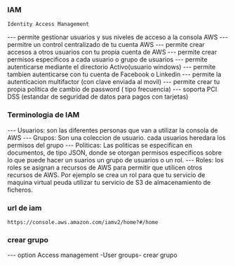 ### IAM
`Identity Access Management`

--- permite gestionar usuarios y sus niveles de acceso a la consola AWS
---  permitre un control centralizado de tu cuenta AWS
--- permite crear accesos a otros usuarios con tu propia cuenta de AWS
--- permite crear permisos especificos a cada usuario o grupo de usuarios
--- permite autenticarse mediante el directorio Activo(usuario windows)
--- permite tambien autenticarse con tu cuenta de Facebook o Linkedin
--- permite la autenticacion multifactor (con clave enviada al movil)
--- permite crear tu propia politica de cambio de password ( tipo frecuencia)
--- soporta PCI DSS (estandar de seguridad de datos para pagos con tarjetas)


### Terminologia de IAM

--- Usuarios: son las diferentes personas que van a utilizar la consola de AWS
--- Grupos: Son una coleccion de usuario. cada usuarios heredara los permisos del grupo
--- Politicas: Las politicas se especifican en documentos, de tipo JSON, donde se otorgan permisos especificos sobre lo que puede hacer un suarios un grupo de usuarios o un rol.
--- Roles: los roles se asignan a recursos de AWS para permitir que utilicen otros recursos de AWS. Por ejemplo se crea un rol para que tu servicio de maquina virtual peuda utilizar tu servicio de S3 de almacenamiento de ficheros.



### url de iam

`https://console.aws.amazon.com/iamv2/home?#/home`


### crear grupo

--- option Access management -User groups- crear grupo
